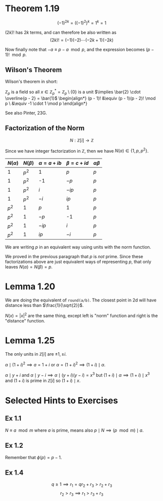 # Theorem 1.19

$$(-1)^{2k} = ((-1)^2)^k = 1^k = 1$$

$(2k)!$ has $2k$ terms, and can therefore be also written as
$$(2k)! = (-1)(-2)\cdots(-2k + 1)(-2k)$$

Now finally note that $-a \equiv p - a \mod p$, and the expression
becomes $(p - 1)! \mod p$.

## Wilson's Theorem

Wilson's theorem in short:

$\mathbb{Z}_p$ is a field so all $x \in \mathbb{Z}_p^* = \mathbb{Z}_p \setminus \{ 0 \}$ is a unit
$\implies \bar{2} \cdot \overline{p - 2} = \bar{1}$
\begin{align*}
(p - 1)! &\equiv (p - 1)(p - 2)! \mod p \\
    &\equiv -1 \cdot 1 \mod p
\end{align*}

See also Pinter, 23G.

## Factorization of the Norm

$$ N : \mathbb{Z}[i] \rightarrow \mathbb{Z}$$

Since we have integer factorization in $\mathbb{Z}$, then we have $N(\alpha) \in \{ 1, p, p^2 \}$.

| $N(\alpha)$ | $N(\beta)$ | $\alpha = a + ib$ | $\beta = c + id$ | $\alpha \beta$ |
|-------------|------------|-------------------|------------------|----------------|
| 1           | $p^2$      | 1                 | $p$              | $p$            |
| 1           | $p^2$      | -1                | $-p$             | $p$            |
| 1           | $p^2$      | $i$               | $-ip$            | $p$            |
| 1           | $p^2$      | $-i$              | $ip$             | $p$            |
| $p^2$       | 1          | $p$               | 1                | $p$            |
| $p^2$       | 1          | $-p$              | -1               | $p$            |
| $p^2$       | 1          | $-ip$             | $i$              | $p$            |
| $p^2$       | 1          | $ip$              | $-i$             | $p$            |

We are writing $p$ in an equivalent way using units with the norm function.

We proved in the previous paragraph that $p$ is *not* prime. Since these factorizations
above are just equivalent ways of representing $p$, that only leaves
$N(\alpha) = N(\beta) = p$.

# Lemma 1.20

We are doing the equivalent of `round(a/b)`. The closest point in 2d will have
distance less than $\frac{1}{\sqrt{2}}$.

$N(x) = |x|^2$ are the same thing, except left is "norm" function and right is
the "distance" function.

# Lemma 1.25

The only units in $\mathbb{Z}[i]$ are $\pm 1, \pm i$.

$\alpha \mid (1 + i)^2 \implies a = 1 + i$ or $\alpha = (1 + i)^2 \implies (1 + i) \mid \alpha$.

$\alpha \mid y + i$ and $\alpha \mid y - i \implies \alpha \mid (y + i)(y - i) = x^3$
but $(1 + i) \mid \alpha \implies (1 + i) \mid x^3$ and $(1 + i)$ is prime in $\mathbb{Z}[i]$
so $(1 + i) \mid x$.

# Selected Hints to Exercises

## Ex 1.1

$N \equiv a \mod m$ where $a$ is prime, means also $p \mid N \implies (p \mod m) \mid a$.

## Ex 1.2

Remember that $\phi(p) = p - 1$.

## Ex 1.4

$$ q \geq 1 \implies r_1 = q r_2 + r_3 > r_2 + r_3$$
$$ r_2 > r_3 \implies r_1 > r_3 + r_3$$

